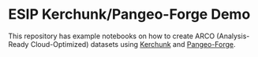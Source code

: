# ESIP Kerchunk/Pangeo-Forge Demo

This repository has example notebooks on how to create ARCO (Analysis-Ready Cloud-Optimized) 
datasets using [Kerchunk](https://fsspec.github.io/kerchunk/) and [Pangeo-Forge](https://pangeo-forge.readthedocs.io/en/latest/).

